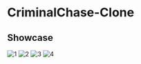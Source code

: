 # CriminalChase-Clone
## Showcase

![1](https://i.hizliresim.com/1064fju.png)
![2](https://i.hizliresim.com/8s249y8.png)
![3](https://i.hizliresim.com/oq96vj6.png)
![4](https://i.hizliresim.com/ci0bwxd.png)
